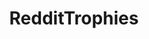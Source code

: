 ---
title: RedditTrophies
crosslinks:
- pics
- TheseFuckingAccounts
- Whatcouldgowrong
- mildlyinteresting
---